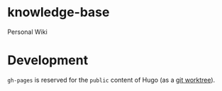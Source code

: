 # knowledge-base
Personal Wiki

# Development

`gh-pages` is reserved for the `public` content of Hugo (as a [git worktree](https://git-scm.com/docs/git-checkout/#Documentation/git-checkout.txt---orphanltnewbranchgt)).
